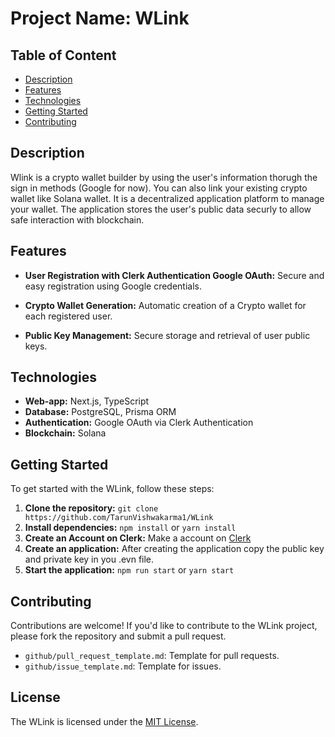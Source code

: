 # Project Name: WLink

## Table of Content

- [Description](https://github.com/mehetab-01/tiplink-project#description)
- [Features](https://github.com/mehetab-01/tiplink-project#features)
- [Technologies](https://github.com/mehetab-01/tiplink-project#technologies)
- [Getting Started](https://github.com/mehetab-01/tiplink-project#getting-started)
- [Contributing](https://github.com/mehetab-01/tiplink-project#contributing)


## Description

Wlink is a crypto wallet builder by using the user's information thorugh the sign in methods (Google for now). You can also link your existing crypto wallet like Solana wallet. It is a decentralized application platform to manage your wallet. The application stores the user's public data securly to allow safe interaction with blockchain.

## Features
- **User Registration with Clerk Authentication Google OAuth:** Secure and easy registration using Google credentials.

- **Crypto Wallet Generation:** Automatic creation of a Crypto wallet for each registered user.

- **Public Key Management:** Secure storage and retrieval of user public keys.

## Technologies

- **Web-app:** Next.js, TypeScript
- **Database:** PostgreSQL, Prisma ORM
- **Authentication:** Google OAuth via Clerk Authentication
- **Blockchain:** Solana

## Getting Started

To get started with the WLink, follow these steps:

1. **Clone the repository:** `git clone https://github.com/TarunVishwakarma1/WLink`
2. **Install dependencies:** `npm install` or `yarn install`
3. **Create an Account on Clerk:** Make a account on [Clerk](https://clerk.com/nextjs-authentication)
4. **Create an application:** After creating the application copy the public key and private key in you .evn file.
5. **Start the application:** `npm run start` or `yarn start`

## Contributing

Contributions are welcome! If you'd like to contribute to the WLink project, please fork the repository and submit a pull request.

- `github/pull_request_template.md`: Template for pull requests.
- `github/issue_template.md`: Template for issues.


## License

The WLink is licensed under the [MIT License](https://opensource.org/licenses/MIT).